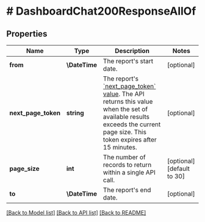 # # DashboardChat200ResponseAllOf

## Properties

Name | Type | Description | Notes
------------ | ------------- | ------------- | -------------
**from** | **\DateTime** | The report&#39;s start date. | [optional]
**next_page_token** | **string** | The report&#39;s [&#x60;next_page_token&#x60; value](https://marketplace.zoom.us/docs/api-reference/pagination#next-page-token). The API returns this value when the set of available results exceeds the current page size. This token expires after 15 minutes. | [optional]
**page_size** | **int** | The number of records to return within a single API call. | [optional] [default to 30]
**to** | **\DateTime** | The report&#39;s end date. | [optional]

[[Back to Model list]](../../README.md#models) [[Back to API list]](../../README.md#endpoints) [[Back to README]](../../README.md)
